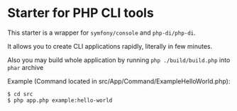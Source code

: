 # Starter for PHP CLI tools

This starter is a wrapper for `symfony/console` and `php-di/php-di`.

It allows you to create CLI applications rapidly, literally in few minutes.

Also you may build whole application by running `php ./build/build.php` into `phar` archive

Example (Command located in src/App/Command/ExampleHelloWorld.php):
```shell
$ cd src
$ php app.php example:hello-world
```
